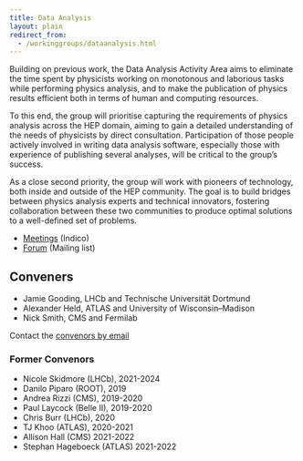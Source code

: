 ```yaml
---
title: Data Analysis
layout: plain
redirect_from: 
  - /workinggroups/dataanalysis.html
---
```


Building on previous work, the Data Analysis Activity Area aims to eliminate
the time spent by physicists working on monotonous and laborious tasks while
performing physics analysis, and to make the publication of physics results
efficient both in terms of human and computing resources.

To this end, the group will prioritise capturing the requirements of physics
analysis across the HEP domain, aiming to gain a detailed understanding of the
needs of physicists by direct consultation. Participation of those people
actively involved in writing data analysis software, especially those with
experience of publishing several analyses, will be critical to the group’s
success.

As a close second priority, the group will work with pioneers of technology,
both inside and outside of the HEP community. The goal is to build bridges
between physics analysis experts and technical innovators, fostering
collaboration between these two communities to produce optimal solutions to a 
well-defined set of problems.

- [Meetings](https://indico.cern.ch/category/10914) (Indico)
- [Forum](https://groups.google.com/forum/#!forum/hsf-analysis-wg) (Mailing list)

## Conveners 

- Jamie Gooding, LHCb and Technische Universität Dortmund
- Alexander Held, ATLAS and University of Wisconsin–Madison
- Nick Smith, CMS and Fermilab

Contact the [convenors by email](mailto:jamie.gooding@cern.ch,alexander.held@cern.ch,nick.smith@cern.ch) <!-- markdown-link-check-disable-line -->

### Former Convenors

- Nicole Skidmore (LHCb), 2021-2024
- Danilo Piparo (ROOT), 2019
- Andrea Rizzi (CMS), 2019-2020
- Paul Laycock (Belle II), 2019-2020
- Chris Burr (LHCb), 2020
- TJ Khoo (ATLAS), 2020-2021
- Allison Hall (CMS) 2021-2022
- Stephan Hageboeck (ATLAS) 2021-2022
